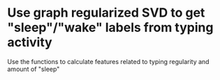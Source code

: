 # Use graph regularized SVD to get "sleep"/"wake" labels from typing activity

Use the functions to calculate features related to typing regularity and amount of "sleep"
